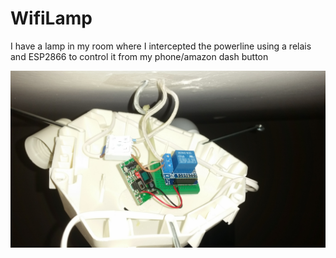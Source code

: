 # WifiLamp
I have a lamp in my room where I intercepted the powerline using a relais and ESP2866 to control it from my phone/amazon dash button

![Installation inside lamp](/photo.jpg)